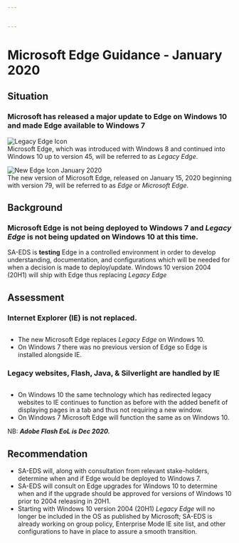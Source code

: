 ```yaml
---


---
```


<h1 id="microsoft-edge-guidance---january-2020">Microsoft Edge Guidance - January 2020</h1>
<h2 id="situation">Situation</h2>
<h3 id="microsoft-has-released-a-major-update-to-edge-on-windows-10-and-made-edge-available-to-windows-7">Microsoft has released a major update to Edge on Windows 10 and made Edge available to Windows 7</h3>
<p><img src="https://www.file-extensions.org/imgs/app-icon/128/11586/microsoft-edge.png" alt="Legacy Edge Icon"><br>
Microsoft Edge, which was introduced with Windows 8 and continued into Windows 10 up to version 45, will be referred to as <em>Legacy Edge</em>.</p>
<p><img src="https://udger.com/pub/img/ua/Microsoft_Edge_big.png" alt="New Edge Icon January 2020"><br>
The new version of Microsoft Edge, released on January 15, 2020 beginning with version 79, will be referred to as <em>Edge</em> or <em>Microsoft Edge</em>.</p>
<h2 id="background">Background</h2>
<h3 id="microsoft-edge-is-not-being-deployed-to-windows-7-and-legacy-edge-is-not-being-updated-on-windows-10-at-this-time.">Microsoft Edge is <strong>not</strong> being deployed to Windows 7 and <em>Legacy Edge</em> is <strong>not</strong> being updated on Windows 10 at this time.</h3>
<p>SA-EDS is <strong>testing</strong> Edge in a controlled environment in order to develop understanding, documentation, and configurations which will be needed for when a decision is made to deploy/update. Windows 10 version 2004 (20H1) will ship with Edge thus replacing <em>Legacy Edge</em></p>
<h2 id="assessment">Assessment</h2>
<h3 id="internet-explorer-ie-is-not-replaced.">Internet Explorer (IE) is not replaced.</h3>
<p><img src="https://prabidhi.info/wp-content/uploads/2019/11/microsoft-edge-old-logo-new-logo-e1572852302325-696x285.png" alt=""></p>
<ul>
<li>The new Microsoft Edge replaces <em>Legacy Edge</em> on Windows 10.</li>
<li>On Windows 7 there was no previous version of Edge so Edge is installed alongside IE.</li>
</ul>
<h3 id="legacy-websites-flash-java--silverlight-are-handled-by-ie">Legacy websites, Flash, Java, &amp; Silverlight are handled by IE</h3>
<p><img src="https://lh3.googleusercontent.com/XczwsnYzin1s6DouuohGP6HCJ62TwFCwwLjpZJJZUZpoR6WKRO8_ii2jQiaZRG_rwKBR4iJ8OBw=s1024" alt="" title="IE Tab in Edge"></p>
<ul>
<li>On Windows 10 the same technology which has redirected legacy websites to IE continues to function as before with the added benefit of displaying pages in a tab and thus not requiring a new window.</li>
<li>On Windows 7 Microsoft Edge will function the same as on Windows 10.</li>
</ul>
<p>NB: <strong><em>Adobe Flash EoL is Dec 2020.</em></strong></p>
<h2 id="recommendation">Recommendation</h2>
<ul>
<li>SA-EDS will, along with consultation from relevant stake-holders, determine when and if Edge would be deployed to Windows 7.</li>
<li>SA-EDS will consult on Edge upgrades for Windows 10 to determine when and if the upgrade should be approved for versions of Windows 10 prior to 2004 releasing in 20H1.</li>
<li>Starting with Windows 10 version 2004 (20H1) <em>Legacy Edge</em> will no longer be included in the OS as published by Microsoft; SA-EDS is already working on group policy, Enterprise Mode IE site list, and other configurations to have in place to assure a smooth transition.</li>
</ul>

